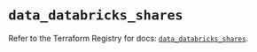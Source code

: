 # `data_databricks_shares`

Refer to the Terraform Registry for docs: [`data_databricks_shares`](https://registry.terraform.io/providers/databricks/databricks/1.79.1/docs/data-sources/shares).

